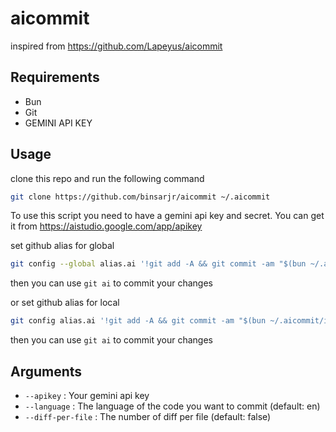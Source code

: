 # aicommit

inspired from https://github.com/Lapeyus/aicommit

## Requirements

- Bun
- Git
- GEMINI API KEY

## Usage

clone this repo and run the following command

```bash
git clone https://github.com/binsarjr/aicommit ~/.aicommit
```

To use this script you need to have a gemini api key and secret. You can get it from https://aistudio.google.com/app/apikey

set github alias for global

```bash
git config --global alias.ai '!git add -A && git commit -am "$(bun ~/.aicommit/index.ts --apikey <YOUR_API_KEY>)"'
```

then you can use `git ai` to commit your changes

or set github alias for local

```bash
git config alias.ai '!git add -A && git commit -am "$(bun ~/.aicommit/index.ts --apikey <YOUR_API_KEY>)"'
```

then you can use `git ai` to commit your changes

## Arguments

- `--apikey` : Your gemini api key
- `--language` : The language of the code you want to commit (default: en)
- `--diff-per-file` : The number of diff per file (default: false)
